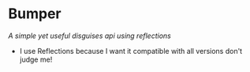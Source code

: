 # Bumper
_A simple yet useful disguises api using reflections_

- I use Reflections because I want it compatible with all versions don't judge me!